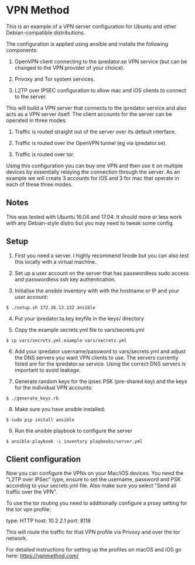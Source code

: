 VPN Method
==========

This is an example of a VPN server configuration for Ubuntu and other
Debian-compatible distributions.

The configuration is applied using ansible and installs the following
components:

1. OpenVPN client connecting to the ipredator.se VPN service (but can be
changed to the VPN provider of your choice).

2. Privoxy and Tor system services.

3. L2TP over IPSEC configuration to allow mac and iOS clients to connect to the
server.

This will build a VPN server that connects to the ipredator service and also
acts as a VPN server itself. The client accounts for the server can be operated
in three modes:

1. Traffic is routed straight out of the server over its default interface.

2. Traffic is routed over the OpenVPN tunnel (eg via ipredator.se).

3. Traffic is routed over tor.

Using this configuration you can buy one VPN and then use it on multiple devices
by essentially relaying the connection through the server. As an example we will
create 3 accounts for iOS and 3 for mac that operate in each of these three
modes.


Notes
-----

This was tested with Ubuntu 16.04 and 17.04. It should more or less work with
any Debian-style distro but you may need to tweak some config.


Setup
-----

1. First you need a server. I highly recommend linode but you can also test this
locally with a virtual machine.

2. Set up a user account on the server that has passwordless sudo access and
passwordless ssh key authentication.

3. Initialise the ansible inventory with with the hostname or IP and your user
account:

````
$ ./setup.sh 172.16.13.132 ansible
````

4. Put your ipredator.ta.key keyfile in the keys/ directory

5. Copy the example secrets.yml file to vars/secrets.yml

````
$ cp vars/secrets.yml.example vars/secrets.yml
````

6. Add your ipredator username/password to vars/secrets.yml and adjust the DNS
servers you want VPN clients to use. The servers currently listed are for the
ipredator.se service. Using the correct DNS servers is important to avoid
leakage.

7. Generate random keys for the ipsec PSK (pre-shared key) and the keys for the
individual VPN accounts:

````
$ ./generate_keys.rb
````

8. Make sure you have ansible installed:

````
$ sudo pip install ansible
````

9. Run the ansible playbook to configure the server

````
$ ansible-playbook -i inventory playbooks/server.yml
````


Client configuration
--------------------

Now you can configure the VPNs on your Mac/iOS devices. You need the "L2TP over
IPSec" type, ensure to set the username, password and PSK according to your
secrets.yml file. Also make sure you select "Send all traffic over the VPN".

To use the tor routing you need to additionally configure a proxy setting for
the tor vpn profile:

type: HTTP
host: 10.2.2.1
port: 8118

This will route the traffic for that VPN profile via Privoxy and over the tor
network.

For detailed instructions for setting up the profiles on macOS and iOS go
here: https://vpnmethod.com/
